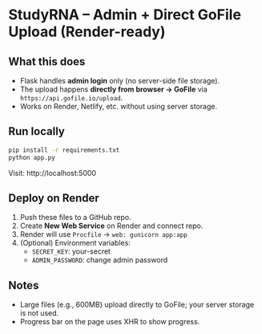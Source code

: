 # StudyRNA – Admin + Direct GoFile Upload (Render-ready)

## What this does
- Flask handles **admin login** only (no server-side file storage).
- The upload happens **directly from browser → GoFile** via `https://api.gofile.io/upload`.
- Works on Render, Netlify, etc. without using server storage.

## Run locally
```bash
pip install -r requirements.txt
python app.py
```
Visit: http://localhost:5000

## Deploy on Render
1. Push these files to a GitHub repo.
2. Create **New Web Service** on Render and connect repo.
3. Render will use `Procfile` → `web: gunicorn app:app`
4. (Optional) Environment variables:
   - `SECRET_KEY`: your-secret
   - `ADMIN_PASSWORD`: change admin password

## Notes
- Large files (e.g., 600MB) upload directly to GoFile; your server storage is not used.
- Progress bar on the page uses XHR to show progress.
